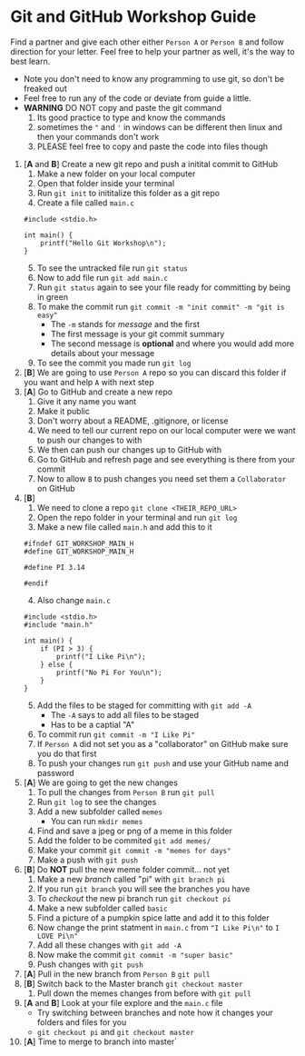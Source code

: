 # Git and GitHub Workshop Guide

Find a partner and give each other either `Person A` or `Person B` and follow direction for your letter. Feel free to help your partner as well, it's the way to best learn.

* Note you don't need to know any programming to use git, so don't be freaked out
* Feel free to run any of the code or deviate from guide a little.
* **WARNING** DO NOT copy and paste the git command
	1. Its good practice to type and know the commands
	2. sometimes the `"` and `'` in windows can be different then linux and then your commands don't work
	3. PLEASE feel free to copy and paste the code into files though

1. [**A** and **B**] Create a new git repo and push a initital commit to GitHub
	1. Make a new folder on your local computer
	2. Open that folder inside your terminal
	3. Run `git init` to inititalize this folder as a git repo
	4. Create a file called `main.c`
	```
	#include <stdio.h>

	int main() {
		printf("Hello Git Workshop\n");
	}
	```
	5. To see the untracked file run `git status`
	6. Now to add file run `git add main.c`
	7. Run `git status` again to see your file ready for committing by being in green
	8. To make the commit run `git commit -m "init commit" -m "git is easy"`
		- The `-m` stands for *message* and the first
		- The first message is your git commit summary
		- The second message is **optional** and where you would add more details about your message
	9. To see the commit you made run `git log`
2. [**B**] We are going to use `Person A` repo so you can discard this folder if you want and help `A` with next step
3. [**A**] Go to GitHub and create a new repo
	1. Give it any name you want
	2. Make it public
	3. Don't worry about a README, .gitignore, or license
	4. We need to tell our current repo on our local computer were we want to push our changes to with
	5. We then can push our changes up to GitHub with
	6. Go to GitHub and refresh page and see everything is there from your commit
	7. Now to allow `B` to push changes you need set them a `Collaborator` on GitHub
4. [**B**]
	1. We need to clone a repo `git clone <THEIR_REPO_URL>`
	2. Open the repo folder in your terminal and run `git log`
	3. Make a new file called `main.h` and add this to it
	```
	#ifndef GIT_WORKSHOP_MAIN_H
	#define GIT_WORKSHOP_MAIN_H

	#define PI 3.14

	#endif
	```
	4. Also change `main.c`
	```
	#include <stdio.h>
	#include "main.h"

	int main() {
		if (PI > 3) {
			printf("I Like Pi\n");
		} else {
			printf("No Pi For You\n");
		}
	}
	```
	5. Add the files to be staged for committing with `git add -A`
		- The `-A` says to add all files to be staged
		- Has to be a captial "A"
	6. To commit run `git commit -m "I Like Pi"`
	7. If `Person A` did not set you as a "collaborator" on GitHub make sure you do that first
	8. To push your changes run `git push` and use your GitHub name and password
5. [**A**] We are going to get the new changes
	1. To pull the changes from `Person B` run `git pull`
	2. Run `git log` to see the changes
	3. Add a new subfolder called `memes`
		- You can run `mkdir memes`
	4. Find and save a jpeg or png of a meme in this folder
	5. Add the folder to be commited `git add memes/`
	6. Make your commit `git commit -m "memes for days"`
	7. Make a push with `git push`
6. [**B**] Do **NOT** pull the new meme folder commit... not yet
	1. Make a new *branch* called "pi" with `git branch pi`
	2. If you run `git branch` you will see the branches you have
	3. To *checkout* the new pi branch run `git checkout pi`
	4. Make a new subfolder called `basic`
	5. Find a picture of a pumpkin spice latte and add it to this folder
	6. Now change the print statment in `main.c` from `"I Like Pi\n"` to `I LOVE Pi\n"`
	7. Add all these changes with `git add -A`
	8. Now make the commit `git commit -m "super basic"`
	9. Push changes with `git push`
7. [**A**] Pull in the new branch from `Person B` `git pull`
8. [**B**] Switch back to the Master branch `git checkout master`
	1. Pull down the memes changes from before with `git pull`
9. [**A** and **B**] Look at your file explore and the `main.c` file
	- Try switching between branches and note how it changes your folders and files for you
	- `git checkout pi` and `git checkout master`
10. [**A**] Time to merge to branch into master`
	